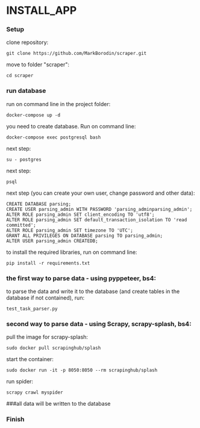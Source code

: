# INSTALL_APP


### Setup

clone repository:
```
git clone https://github.com/MarkBorodin/scraper.git
```
move to folder "scraper":
```
cd scraper
```

### run database

run on command line in the project folder:

```
docker-compose up -d
```

you need to create database. Run on command line:
```
docker-compose exec postgresql bash
```
next step:
```
su - postgres
```
next step:
```
psql
```
next step (you can create your own user, change password and other data):
```
CREATE DATABASE parsing; 
CREATE USER parsing_admin WITH PASSWORD 'parsing_adminparsing_admin';
ALTER ROLE parsing_admin SET client_encoding TO 'utf8';
ALTER ROLE parsing_admin SET default_transaction_isolation TO 'read committed';
ALTER ROLE parsing_admin SET timezone TO 'UTC';
GRANT ALL PRIVILEGES ON DATABASE parsing TO parsing_admin;
ALTER USER parsing_admin CREATEDB;

```
to install the required libraries, run on command line:
```
pip install -r requirements.txt
```

### the first way to parse data - using pyppeteer, bs4:

to parse the data and write it to the database (and create tables in the database if not contained), run:
```
test_task_parser.py
```


### second way to parse data - using Scrapy, scrapy-splash, bs4:

pull the image for scrapy-splash:

```
sudo docker pull scrapinghub/splash
```

start the container:
```
sudo docker run -it -p 8050:8050 --rm scrapinghub/splash
```

run spider:
```
scrapy crawl myspider
```

###all data will be written to the database
### Finish
